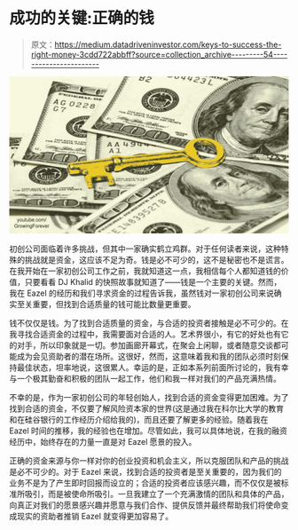 # 成功的关键:正确的钱

> 原文：<https://medium.datadriveninvestor.com/keys-to-success-the-right-money-3cdd722abbff?source=collection_archive---------54----------------------->

![](img/ebf570dddee777e041fe78e10c832c6c.png)

初创公司面临着许多挑战，但其中一家确实鹤立鸡群。对于任何读者来说，这种特殊的挑战就是资金，这应该不足为奇。钱是必不可少的，这不是秘密也不是谎言。在我开始在一家初创公司工作之前，我就知道这一点，我相信每个人都知道钱的价值，只要看看 DJ Khalid 的快照故事就知道了——钱是一个主要的关键。然而，我在 Eazel 的经历和我们寻求资金的过程告诉我，虽然钱对一家初创公司来说确实至关重要，但找到合适质量的钱可能比数量更重要。

钱不仅仅是钱。为了找到合适质量的资金，与合适的投资者接触是必不可少的。在我寻找合适资金的过程中，我需要面对合适的人。艺术界很小，有它的好处也有它的对手，所以印象就是一切。参加画廊开幕式，在聚会上闲聊，或者随意交谈都可能成为会见资助者的潜在场所。这很好，然而，这意味着我和我的团队必须时刻保持最佳状态，坦率地说，这很累人。幸运的是，正如本系列前面所讨论的，我有幸与一个极其勤奋和积极的团队一起工作，他们和我一样对我们的产品充满热情。

不幸的是，作为一家初创公司的年轻创始人，找到合适的资金变得更加困难。为了找到合适的资金，不仅要了解风险资本家的世界(这是通过我在科尔比大学的教育和在硅谷银行的工作经历介绍给我的)，而且还要了解更多的经验。随着我在 Eazel 时间的推移，我的经验也在增加。尽管如此，我可以具体地说，在我的融资经历中，始终存在的力量一直是对 Eazel 愿景的投入。

正确的资金来源与你一样对你的创业投资和机会主义，所以克服团队和产品的挑战是必不可少的。对于 Eazel 来说，找到合适的投资者是至关重要的，因为我们的业务不是为了产生即时回报而设立的；合适的投资者应该感兴趣，而不仅仅是被标准所吸引，而是被使命所吸引。一旦我建立了一个充满激情的团队和具体的产品，向真正对我们的愿景感兴趣并愿意与我们合作、提供反馈并最终帮助我们将使命变成现实的资助者推销 Eazel 就变得更加容易了。